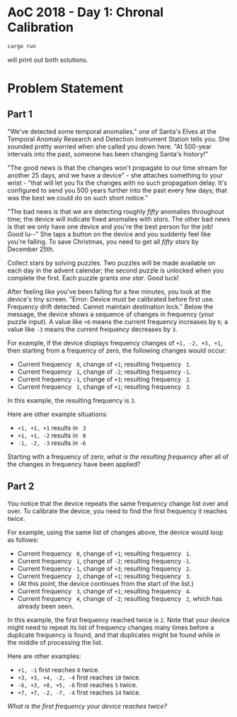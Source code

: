 # AoC 2018 - Day 1: Chronal Calibration
```bash
cargo run
```
will print out both solutions.

# Problem Statement
## Part 1
<article class="day-desc"><p>"We've detected some temporal anomalies," one of Santa's Elves at the <span title="It's about as big on the inside as you expected.">Temporal Anomaly Research and Detection Instrument Station</span> tells you. She sounded pretty worried when she called you down here. "At 500-year intervals into the past, someone has been changing Santa's history!"</p>
<p>"The good news is that the changes won't propagate to our time stream for another 25 days, and we have a device" - she attaches something to your wrist - "that will let you fix the changes with no such propagation delay. It's configured to send you 500 years further into the past every few days; that was the best we could do on such short notice."</p>
<p>"The bad news is that we are detecting roughly <em>fifty</em> anomalies throughout time; the device will indicate fixed anomalies with <em class="star">stars</em>. The other bad news is that we only have one device and you're the best person for the job! Good lu--" She taps a button on the device and you suddenly feel like you're falling. To save Christmas, you need to get all <em class="star">fifty stars</em> by December 25th.</p>
<p>Collect stars by solving puzzles.  Two puzzles will be made available on each day in the advent calendar; the second puzzle is unlocked when you complete the first.  Each puzzle grants <em class="star">one star</em>. Good luck!</p>
<p>After feeling like you've been falling for a few minutes, you look at the device's tiny screen. "Error: Device must be calibrated before first use. Frequency drift detected. Cannot maintain destination lock." Below the message, the device shows a sequence of changes in frequency (your puzzle input). A value like <code>+6</code> means the current frequency increases by <code>6</code>; a value like <code>-3</code> means the current frequency decreases by <code>3</code>.</p>
<p>For example, if the device displays frequency changes of <code>+1, -2, +3, +1</code>, then starting from a frequency of zero, the following changes would occur:</p>
<ul>
<li>Current frequency <code>&nbsp;0</code>, change of <code>+1</code>; resulting frequency <code>&nbsp;1</code>.</li>
<li>Current frequency <code>&nbsp;1</code>, change of <code>-2</code>; resulting frequency <code>-1</code>.</li>
<li>Current frequency <code>-1</code>, change of <code>+3</code>; resulting frequency <code>&nbsp;2</code>.</li>
<li>Current frequency <code>&nbsp;2</code>, change of <code>+1</code>; resulting frequency <code>&nbsp;3</code>.</li>
</ul>
<p>In this example, the resulting frequency is <code>3</code>.</p>
<p>Here are other example situations:</p>
<ul>
<li><code>+1, +1, +1</code> results in <code>&nbsp;3</code></li>
<li><code>+1, +1, -2</code> results in <code>&nbsp;0</code></li>
<li><code>-1, -2, -3</code> results in <code>-6</code></li>
</ul>
<p>Starting with a frequency of zero, <em>what is the resulting frequency</em> after all of the changes in frequency have been applied?</p>
</article>

## Part 2
<article class="day-desc"><p>You notice that the device repeats the same frequency change list over and over. To calibrate the device, you need to find the first frequency it reaches <em>twice</em>.</p>
<p>For example, using the same list of changes above, the device would loop as follows:</p>
<ul>
<li>Current frequency <code>&nbsp;0</code>, change of <code>+1</code>; resulting frequency <code>&nbsp;1</code>.</li>
<li>Current frequency <code>&nbsp;1</code>, change of <code>-2</code>; resulting frequency <code>-1</code>.</li>
<li>Current frequency <code>-1</code>, change of <code>+3</code>; resulting frequency <code>&nbsp;2</code>.</li>
<li>Current frequency <code>&nbsp;2</code>, change of <code>+1</code>; resulting frequency <code>&nbsp;3</code>.</li>
<li>(At this point, the device continues from the start of the list.)</li>
<li>Current frequency <code>&nbsp;3</code>, change of <code>+1</code>; resulting frequency <code>&nbsp;4</code>.</li>
<li>Current frequency <code>&nbsp;4</code>, change of <code>-2</code>; resulting frequency <code>&nbsp;2</code>, which has already been seen.</li>
</ul>
<p>In this example, the first frequency reached twice is <code>2</code>. Note that your device might need to repeat its list of frequency changes many times before a duplicate frequency is found, and that duplicates might be found while in the middle of processing the list.</p>
<p>Here are other examples:</p>
<ul>
<li><code>+1, -1</code> first reaches <code>0</code> twice.</li>
<li><code>+3, +3, +4, -2, -4</code> first reaches <code>10</code> twice.</li>
<li><code>-6, +3, +8, +5, -6</code> first reaches <code>5</code> twice.</li>
<li><code>+7, +7, -2, -7, -4</code> first reaches <code>14</code> twice.</li>
</ul>
<p><em>What is the first frequency your device reaches twice?</em></p>
</article>
